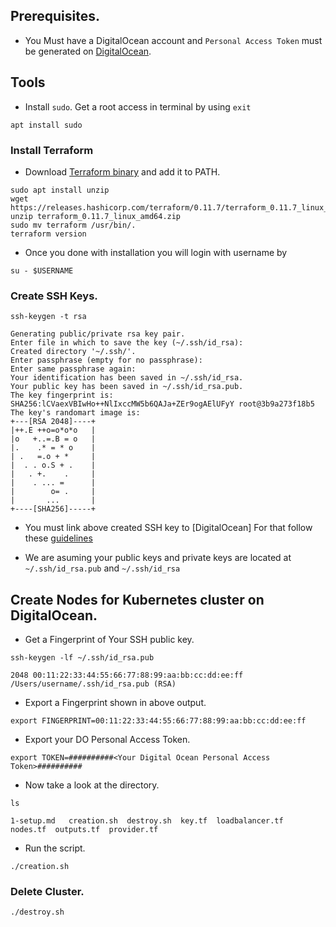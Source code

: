 ## Prerequisites.


- You Must have a DigitalOcean account and `Personal Access Token` must be generated on [DigitalOcean](https://www.digitalocean.com/docs/api/create-personal-access-token/).


## Tools

- Install `sudo`. Get a root access in terminal by using `exit`

```command
apt install sudo
```

### Install Terraform

- Download [Terraform binary](https://www.terraform.io/intro/getting-started/install.html) and add it to PATH.

```command
sudo apt install unzip
wget https://releases.hashicorp.com/terraform/0.11.7/terraform_0.11.7_linux_amd64.zip
unzip terraform_0.11.7_linux_amd64.zip
sudo mv terraform /usr/bin/.
terraform version
```

- Once you done with installation you will login with username by

```command
su - $USERNAME
```

### Create SSH Keys.

```command
ssh-keygen -t rsa
```
```
Generating public/private rsa key pair.
Enter file in which to save the key (~/.ssh/id_rsa): 
Created directory '~/.ssh/'.
Enter passphrase (empty for no passphrase): 
Enter same passphrase again: 
Your identification has been saved in ~/.ssh/id_rsa.
Your public key has been saved in ~/.ssh/id_rsa.pub.
The key fingerprint is:
SHA256:lCVaexVBIwHo++NlIxccMW5b6QAJa+ZEr9ogAElUFyY root@3b9a273f18b5
The key's randomart image is:
+---[RSA 2048]----+
|++.E ++o=o*o*o   |
|o   +..=.B = o   |
|.    .* = * o    |
| .   =.o + *     |
|  . . o.S + .    |
|   . +.    .     |
|    . ... =      |
|        o= .     |
|       ...       |
+----[SHA256]-----+

```

- You must link above created SSH key to [DigitalOcean] For that follow these [guidelines](https://www.digitalocean.com/docs/droplets/how-to/add-ssh-keys/create-with-openssh/)

- We are asuming your public keys and private keys are located at `~/.ssh/id_rsa.pub` and `~/.ssh/id_rsa`


## Create Nodes for Kubernetes cluster on DigitalOcean.


- Get a Fingerprint of Your SSH public key.

```command
ssh-keygen -lf ~/.ssh/id_rsa.pub
```
```
2048 00:11:22:33:44:55:66:77:88:99:aa:bb:cc:dd:ee:ff /Users/username/.ssh/id_rsa.pub (RSA)
```

- Export a Fingerprint shown in above output.

```command
export FINGERPRINT=00:11:22:33:44:55:66:77:88:99:aa:bb:cc:dd:ee:ff
```

- Export your DO Personal Access Token.

```command
export TOKEN=##########<Your Digital Ocean Personal Access Token>##########
```

- Now take a look at the directory.

```command
ls
```
```
1-setup.md   creation.sh  destroy.sh  key.tf  loadbalancer.tf  nodes.tf  outputs.tf  provider.tf

```

- Run the script.

```command
./creation.sh
```

### Delete Cluster.


```command
./destroy.sh
```
